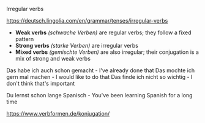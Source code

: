Irregular verbs

https://deutsch.lingolia.com/en/grammar/tenses/irregular-verbs

- **Weak verbs** *(schwache Verben)* are regular verbs; they follow a fixed pattern
- **Strong verbs** *(starke Verben)* are irregular verbs
- **Mixed verbs** *(gemischte Verben)* are also irregular; their conjugation is a mix of strong and weak verbs



Das habe ich auch schon gemacht - I've already done that
Das mochte ich gern mal machen - I would like to do that
Das finde ich nicht so wichtig - I don't think that's important

Du lernst schon lange Spanisch - You've been learning Spanish for a long time

https://www.verbformen.de/konjugation/